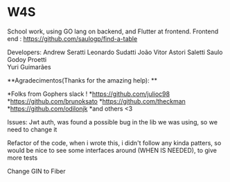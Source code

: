 # W4S
School work, using GO lang on backend, and Flutter at frontend. 
Frontend end : https://github.com/saulogp/find-a-table

Developers:
Andrew Seratti
Leonardo Sudatti
João Vitor Astori Saletti 
Saulo Godoy Proetti  
Yuri Guimarães

**Agradecimentos(Thanks for the amazing help): **

*Folks from Gophers slack !
*https://github.com/julioc98 
*https://github.com/brunoksato
*https://github.com/theckman 
*https://github.com/odilonjk 
*and others <3 


Issues: 
Jwt auth, was found a possible bug in the lib we was using, so we need to change it

Refactor of the code, when i wrote this, i didn't follow any kinda patters, so would be nice to see some interfaces around (WHEN IS NEEDED), to give more tests

Change GIN to Fiber
